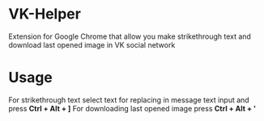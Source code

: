 # VK-Helper
Extension for Google Chrome that allow you make strikethrough text and download last opened image in VK social network

# Usage
For strikethrough text select text for replacing in message text input and press **Ctrl + Alt + ]**
For downloading last opened image press **Ctrl + Alt + '**
